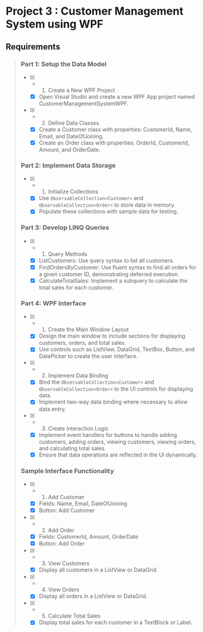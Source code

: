 
# Project 3 : Customer Management System using WPF

## Requirements

> ### Part 1: Setup the Data Model
>
> - [x] - 1. Create a New WPF Project
>   - [x] Open Visual Studio and create a new WPF App project named CustomerManagementSystemWPF.
> - [x] - 2. Define Data Classes
>   - [x] Create a Customer class with properties: CustomerId, Name, Email, and DateOfJoining.
>   - [x] Create an Order class with properties: OrderId, CustomerId, Amount, and OrderDate.
>
> ### Part 2: Implement Data Storage
>
> - [x] - 1. Initialize Collections
>   - [x] Use `ObservableCollection<Customer>` and `ObservableCollection<Order>` to store data in memory.
>   - [x] Populate these collections with sample data for testing.
>
> ### Part 3: Develop LINQ Queries
>
> - [x] - 1. Query Methods
>   - [x] ListCustomers: Use query syntax to list all customers.
>   - [x] FindOrdersByCustomer: Use fluent syntax to find all orders for a given customer ID, demonstrating deferred execution.
>   - [x] CalculateTotalSales: Implement a subquery to calculate the total sales for each customer.
>
> ### Part 4: WPF Interface
>
> - [x] - 1. Create the Main Window Layout
>   - [x] Design the main window to include sections for displaying customers, orders, and total sales.
>   - [x] Use controls such as ListView, DataGrid, TextBox, Button, and DatePicker to create the user interface.
> - [x] - 2. Implement Data Binding
>   - [x] Bind the `ObservableCollection<Customer>` and `ObservableCollection<Order>` to the UI controls for displaying data.
>   - [x] Implement two-way data binding where necessary to allow data entry.
> - [x] - 3. Create Interaction Logic
>   - [x] Implement event handlers for buttons to handle adding customers, adding orders, viewing customers, viewing orders, and calculating total sales.
>   - [x] Ensure that data operations are reflected in the UI dynamically.
>
> ### Sample Interface Functionality
>
> - [x] - 1. Add Customer
>   - [x] Fields: Name, Email, DateOfJoining
>   - [x] Button: Add Customer
> - [x] - 2. Add Order
>   - [x] Fields: CustomerId, Amount, OrderDate
>   - [x] Button: Add Order
> - [x] - 3. View Customers
>   - [x] Display all customers in a ListView or DataGrid.
> - [x] - 4. View Orders
>   - [x] Display all orders in a ListView or DataGrid.
> - [x] - 5. Calculate Total Sales
>   - [x] Display total sales for each customer in a TextBlock or Label.